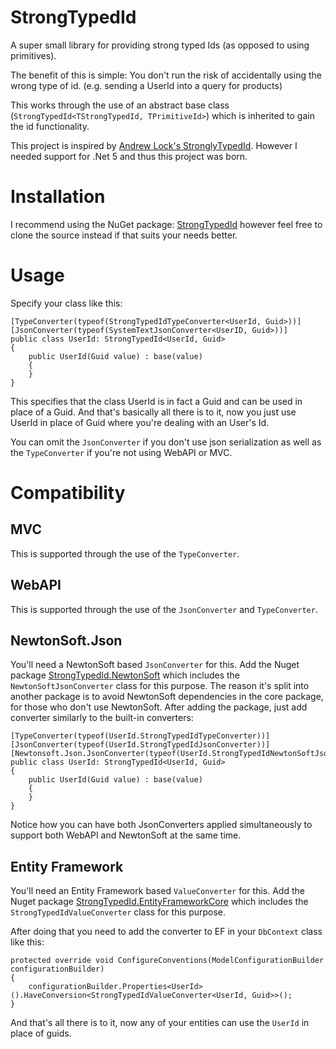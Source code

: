 # StrongTypedId
A super small library for providing strong typed Ids (as opposed to using primitives).

The benefit of this is simple: You don't run the risk of accidentally using the wrong type of id. (e.g. sending a UserId into a query for products)

This works through the use of an abstract base class (`StrongTypedId<TStrongTypedId, TPrimitiveId>`) which is inherited to gain the id functionality.

This project is inspired by [Andrew Lock's StronglyTypedId](https://github.com/andrewlock/StronglyTypedId).
However I needed support for .Net 5 and thus this project was born.

# Installation
I recommend using the NuGet package: [StrongTypedId](https://www.nuget.org/packages/StrongTypedId) however feel free to clone the source instead if that suits your needs better.

# Usage

Specify your class like this:
```
[TypeConverter(typeof(StrongTypedIdTypeConverter<UserId, Guid>))]
[JsonConverter(typeof(SystemTextJsonConverter<UserID, Guid>))]
public class UserId: StrongTypedId<UserId, Guid>
{
	public UserId(Guid value) : base(value)
	{
	}
}
```

This specifies that the class UserId is in fact a Guid and can be used in place of a Guid.
And that's basically all there is to it, now you just use UserId in place of Guid where you're dealing with an User's Id.

You can omit the `JsonConverter` if you don't use json serialization as well as the `TypeConverter` if you're not using WebAPI or MVC.


# Compatibility

## MVC
This is supported through the use of the `TypeConverter`.

## WebAPI
This is supported through the use of the `JsonConverter` and `TypeConverter`.

## NewtonSoft.Json
You'll need a NewtonSoft based `JsonConverter` for this. Add the Nuget package [StrongTypedId.NewtonSoft](https://www.nuget.org/packages/StrongTypedId.NewtonSoft) which includes the `NewtonSoftJsonConverter` class for this purpose.
The reason it's split into another package is to avoid NewtonSoft dependencies in the core package, for those who don't use NewtonSoft.
After adding the package, just add converter similarly to the built-in converters:
```
[TypeConverter(typeof(UserId.StrongTypedIdTypeConverter))]
[JsonConverter(typeof(UserId.StrongTypedIdJsonConverter))]
[Newtonsoft.Json.JsonConverter(typeof(UserId.StrongTypedIdNewtonSoftJsonConverter))]
public class UserId: StrongTypedId<UserId, Guid>
{
	public UserId(Guid value) : base(value)
	{
	}
}
```
Notice how you can have both JsonConverters applied simultaneously to support both WebAPI and NewtonSoft at the same time.

## Entity Framework
You'll need an Entity Framework based `ValueConverter` for this. Add the Nuget package [StrongTypedId.EntityFrameworkCore](https://www.nuget.org/packages/StrongTypedId.EntityFrameworkCore) which includes the `StrongTypedIdValueConverter` class for this purpose.

After doing that you need to add the converter to EF in your `DbContext` class like this:

```
protected override void ConfigureConventions(ModelConfigurationBuilder configurationBuilder)
{
	configurationBuilder.Properties<UserId>().HaveConversion<StrongTypedIdValueConverter<UserId, Guid>>();
}
```

And that's all there is to it, now any of your entities can use the `UserId` in place of guids.